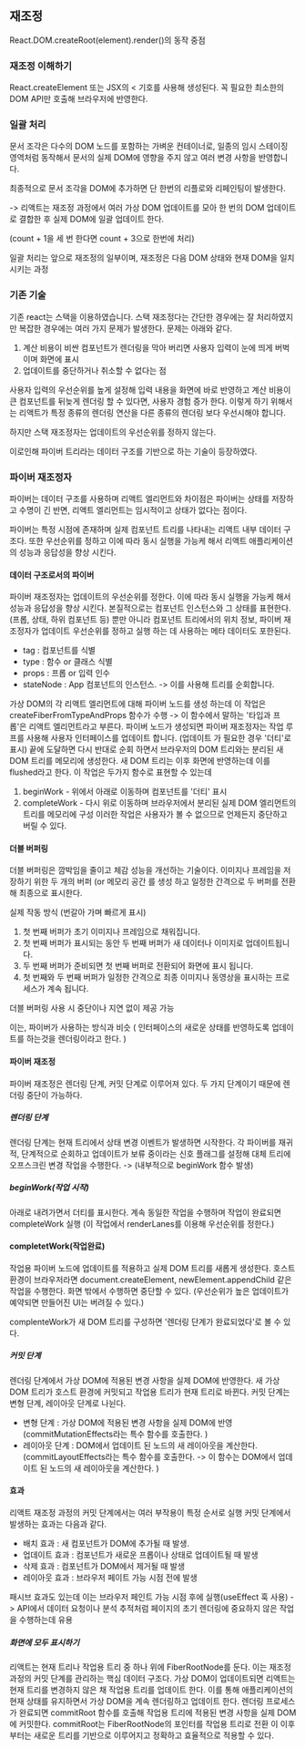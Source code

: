 ## 재조정

React.DOM.createRoot(element).render()의 동작 중점
### 재조정 이해하기
React.createElement 또는 JSX의 < 기호를 사용해 생성된다. 
꼭 필요한 최소한의 DOM API만 호출해 브라우저에 반영한다. 

### 일괄 처리
문서 조각은 다수의 DOM 노드를 포함하는 가벼운 컨테이너로, 일종의 임시 스테이징 영역처럼 동작해서 문서의 실제 DOM에 영향을 주지 않고 여러 변경 사항을 반영합니다. 

최종적으로 문서 조각을 DOM에 추가하면 단 한번의 리플로와 리페인팅이 발생한다. 

-> 리액트는 재조정 과정에서 여러 가상 DOM 업데이트를 모아 한 번의 DOM 업데이트로 결합한 후 실제 DOM에 일괄 업데이트 한다. 

(count + 1을 세 번 한다면 count + 3으로 한번에 처리)

일괄 처리는 앞으로 재조정의 일부이며, 재조정은 다음 DOM 상태와 현재 DOM을 일치시키는 과정

### 기존 기술
기존 react는 스택을 이용하였습니다. 스택 재조정다는 간단한 경우에는 잘 처리하였지만 복잡한 경우에는 여러 가지 문제가 발생한다. 문제는 아래와 같다.

1. 계산 비용이 비싼 컴포넌트가 렌더링을 막아 버리면 사용자 입력이 눈에 띄게 버벅이며 화면에 표시
2. 업데이트를 중단하거나 취소할 수 없다는 점

사용자 입력의 우선순위를 높게 설정해 입력 내용을 화면에 바로 반영하고 계산 비용이 큰 컴포넌트를 뒤늦게 렌더링 할 수 있다면, 사용자 경험 증가 한다. 이렇게 하기 위해서는 리액트가 특정 종류의 렌더링 연산을 다른 종류의 렌더링 보다 우선시해야 합니다. 

하지만 스택 재조정자는 업데이트의 우선순위를 정하지 않는다. 

이로인해 파이버 트리라는 데이터 구조를 기반으로 하는 기술이 등장하였다. 


### 파이버 재조정자
파이버는 데이터 구조를 사용하며 리액트 엘리먼트와 차이점은 파이버는 상태를 저장하고 수명이 긴 반면, 리액트 엘리먼트는 임시적이고 상태가 없다는 점이다. 

파이버는 특정 시점에 존재하며 실제 컴포넌트 트리를 나타내는 리액트 내부 데이터 구조다. 또한 우선순위를 정하고 이에 따라 동시 실행을 가능케 해서 리액트 애플리케이션의 성능과 응답성을 향상 시킨다. 


#### 데이터 구조로서의 파이버
파이버 재조정자는 업데이트의 우선순위를 정한다. 이에 따라 동시 실행을 가능케 해서 성능과 응답성을 향상 시킨다. 
본질적으로는 컴포넌트 인스턴스와 그 상태를 표현한다. (프롭, 상태, 하위 컴포넌트 등) 뿐만 아니라 컴포넌트 트리에서의 위치 정보, 파이버 재조정자가 업데이트 우선순위를 정하고 실행 하는 데 사용하는 메타 데이터도 포한된다. 
- tag : 컴포넌트를 식별
- type : 함수 or 클래스 식별
- props : 프롭 or 입력 인수
- stateNode : App 컴포넌트의 인스턴스. -> 이를 사용해 트리를 순회합니다. 

가상 DOM의 각 리액트 엘리먼트에 대해 파이버 노드를 생성 하는데 이 작업은 createFiberFromTypeAndProps 함수가 수행 -> 이 함수에서 말하는 '타입과 프롭'은 리액트 엘리먼트라고 부른다. 
파이버 노드가 생성되면 파이버 재조정자는 작업 루프를 사용해 사용자 인터페이스를 업데이트 합니다. (업데이트 가 필요한 경우 '더티'로 표시)
끝에 도달하면 다시 반대로 순회 하면서 브라우저의 DOM 트리와는 분리된 새 DOM 트리를 메모리에 생성한다. 새 DOM 트리는 이후 화면에 반영하는데 이를 flushed라고 한다. 
이 작업은 두가지 함수로 표현할 수 있는데
1. beginWork - 위에서 아래로 이동하며 컴포넌트를 '더티' 표시
2. completeWork - 다시 위로 이동하며 브라우저에서 분리된 실제 DOM 엘리먼트의 트리를 메모리에 구성
이러한 작업은 사용자가 볼 수 없으므로 언제든지 중단하고 버릴 수 있다. 

#### 더블 버퍼링
더블 버퍼링은 깜박임을 줄이고 체감 성능을 개선하는 기술이다. 
이미지나 프레임을 저장하기 위한 두 개의 버퍼 (or 메모리 공간 를 생성 하고 일정한 간격으로 두 버퍼를 전환해 최종으로 표시한다. 

실제 작동 방식 (번갈아 가며 빠르게 표시)
1. 첫 번째 버퍼가 초기 이미지나 프레임으로 채워집니다. 
2. 첫 번째 버퍼가 표시되는 동안 두 번째 버퍼가 새 데이터나 이미지로 업데이트됩니다. 
3. 두 번째 버퍼가 준비되면 첫 번째 버퍼로 전환되어 화면에 표시 됩니다.
4. 첫 번째와 두 번째 버퍼가 일정한 간격으로 최종 이미지나 동영상을 표시하는 프로세스가 계속 됩니다. 

더블 버퍼링 사용 시 중단이나 지연 없이 제공 가능

이는, 파이버가 사용하는 방식과 비슷 ( 인터페이스의 새로운 상태를 반영하도록 업데이트를 하는것을 렌더링이라고 한다. )

#### 파이버 재조정
파이버 재조정은 렌더링 단계, 커밋 단계로 이루어져 있다. 두 가지 단계이기 때문에 렌더링 중단이 가능하다. 

##### 렌더링 단계
렌더링 단계는 현재 트리에서 상태 변경 이벤트가 발생하면 시작한다. 각 파이버를 재귀적, 단계적으로 순회하고 업데이트가 보류 중이라는 신호 플래그를 설정해 대체 트리에 오프스크린 변경 작업을 수행한다. -> (내부적으로 beginWork 함수 발생)

##### beginWork(작업 시작)
아래로 내려가면서 더티를 표시한다. 계속 동일한 작업을 수행하며 작업이 완료되면 completeWork 실행 (이 작업에서 renderLanes를 이용해 우선순위를 정한다.)

#### completetWork(작업완료)
작업용 파이버 노드에 업데이트를 적용하고 실제 DOM 트리를 새롭게 생성한다. 호스트 환경이 브라우저라면 document.createElement, newElement.appendChild 같은 작업을 수행한다. 화면 밖에서 수행하면 중단할 수 있다. (우선순위가 높은 업데이트가 예약되면 만들어진 UI는 버려질 수 있다.)

complenteWork가 새 DOM 트리를 구성하면 '렌더링 단계가 완료되었다'로 볼  수 있다. 

##### 커밋 단계
렌더링 단계에서 가상 DOM에 적용된 변경 사항을 실제 DOM에 반영한다. 새 가상 DOM 트리가 호스트 환경에 커밋되고 작업용 트리가 현재 트리로 바뀐다. 
커밋 단계는 변형 단계, 레이아웃 단계로 나뉜다. 

- 변형 단계 : 가상 DOM에 적용된 변경 사항을 실제 DOM에 반영 (commitMutationEffects라는 특수 함수를 호출한다. )
- 레이아웃 단계 : DOM에서 업데이트 된 노드의 새 레이아웃을 계산한다.  (commitLayoutEffects라는 특수 함수를 호출한다. -> 이 함수는 DOM에서 업데이트 된 노드의 새 레이아웃을 계산한다. )


#### 효과
리액트 재조정 과정의 커밋 단계에서는 여러 부작용이 특정 순서로 실행
커밋 단계에서 발생하는 효과는 다음과 같다. 

- 배치 효과 : 새 컴포넌트가 DOM에 추가될 때 발생. 
- 업데이트 효과 : 컴포넌트가 새로운 프롭이나 상태로 업데이트될 때 발생
- 삭제 효과 : 컴포넌트가 DOM에서 제거될 때 발생
- 레이아웃 효과 : 브라우저 페이트 가능 시점 전에 발생

패시브 효과도 있는데 이는 브라우저 페인트 가능 시점 후에 실행(useEffect 훅 사용) -> API에서 데이터 요청이나 분석 추적처럼 페이지의 초기 렌더링에 중요하지 않은 작업을 수행하는데 유용


##### 화면에 모두 표시하기
리액트는 현재 트리나 작업용 트리 중 하나 위에 FiberRootNode를 둔다. 이는 재조정 과정의 커밋 단계를 관리하는 핵심 데이터 구조다. 
가상 DOM이 업데이트되면 리액트는 현재 트리를 변경하지 않은 채 작업용 트리를 업데이트 한다. 이를 통해 애플리케이션의 현재 상태를 유지하면서 가상 DOM을 계속 렌더링하고 업데이트 한다.  렌더링 프로세스가 완료되면 commitRoot 함수를 호출해 작업용 트리에 적용된 변경 사항을 실제 DOM에 커밋한다. 
commitRoot는 FiberRootNode의 포인터를 작업용 트리로 전환
이 이후부터는 새로운 트리를 기반으로 이루어지고 정확하고 효율적으로 적용할 수 있다. 
